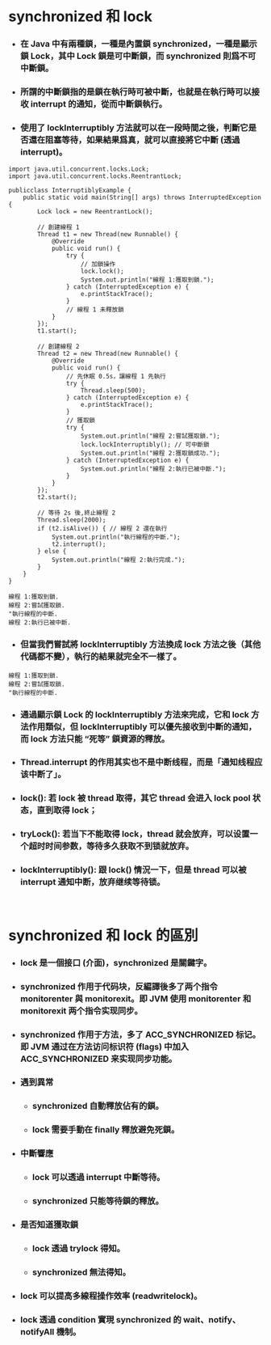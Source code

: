 synchronized 和 lock
=====
* ### 在 Java 中有兩種鎖，一種是內置鎖 synchronized，一種是顯示鎖 Lock，其中 Lock 鎖是可中斷鎖，而 synchronized 則爲不可中斷鎖。
* ### 所謂的中斷鎖指的是鎖在執行時可被中斷，也就是在執行時可以接收 interrupt 的通知，從而中斷鎖執行。
* ### 使用了 lockInterruptibly 方法就可以在一段時間之後，判斷它是否還在阻塞等待，如果結果爲真，就可以直接將它中斷 (透過 interrupt)。
```
import java.util.concurrent.locks.Lock;
import java.util.concurrent.locks.ReentrantLock;

publicclass InterruptiblyExample {
    public static void main(String[] args) throws InterruptedException {
        Lock lock = new ReentrantLock();

        // 創建線程 1
        Thread t1 = new Thread(new Runnable() {
            @Override
            public void run() {
                try {
                    // 加鎖操作
                    lock.lock();
                    System.out.println("線程 1:獲取到鎖.");
                } catch (InterruptedException e) {
                    e.printStackTrace();
                }
                // 線程 1 未釋放鎖
            }
        });
        t1.start();

        // 創建線程 2
        Thread t2 = new Thread(new Runnable() {
            @Override
            public void run() {
                // 先休眠 0.5s，讓線程 1 先執行
                try {
                    Thread.sleep(500);
                } catch (InterruptedException e) {
                    e.printStackTrace();
                }
                // 獲取鎖
                try {
                    System.out.println("線程 2:嘗試獲取鎖.");
                    lock.lockInterruptibly(); // 可中斷鎖
                    System.out.println("線程 2:獲取鎖成功.");
                } catch (InterruptedException e) {
                    System.out.println("線程 2:執行已被中斷.");
                }
            }
        });
        t2.start();

        // 等待 2s 後,終止線程 2
        Thread.sleep(2000);
        if (t2.isAlive()) { // 線程 2 還在執行
            System.out.println("執行線程的中斷.");
            t2.interrupt();
        } else {
            System.out.println("線程 2:執行完成.");
        }
    }
}
```
```
線程 1:獲取到鎖.
線程 2:嘗試獲取鎖.
"執行線程的中斷.
線程 2:執行已被中斷.
```
* ### 但當我們嘗試將 lockInterruptibly 方法換成 lock 方法之後（其他代碼都不變），執行的結果就完全不一樣了。
```
線程 1:獲取到鎖.
線程 2:嘗試獲取鎖.
"執行線程的中斷.
```
* ### 通過顯示鎖 Lock 的 lockInterruptibly 方法來完成，它和 lock 方法作用類似，但 lockInterruptibly 可以優先接收到中斷的通知，而 lock 方法只能 “死等” 鎖資源的釋放。
* ### Thread.interrupt 的作用其实也不是中断线程，而是「通知线程应该中断了」。
* ### lock(): 若 lock 被 thread 取得，其它 thread 会进入 lock pool 状态，直到取得 lock；
* ### tryLock(): 若当下不能取得 lock，thread 就会放弃，可以设置一个超时时间参数，等待多久获取不到锁就放弃。
* ### lockInterruptibly(): 跟 lock() 情況一下，但是 thread 可以被 interrupt 通知中断，放弃继续等待锁。
<br />

synchronized 和 lock 的區別
=====
* ### lock 是一個接口 (介面)，synchronized 是關鍵字。
* ### synchronized 作用于代码块，反編譯後多了两个指令 monitorenter 與 monitorexit。即 JVM 使用 monitorenter 和 monitorexit 两个指令实现同步。
* ### synchronized 作用于方法，多了 ACC_SYNCHRONIZED 标记。即 JVM 通过在方法访问标识符 (flags) 中加入 ACC_SYNCHRONIZED 来实现同步功能。
* ### 遇到異常
    * ### synchronized 自動釋放佔有的鎖。
    * ### lock 需要手動在 finally 釋放避免死鎖。
* ### 中斷響應
    * ### lock 可以透過 interrupt 中斷等待。
    * ### synchronized 只能等待鎖的釋放。
* ### 是否知道獲取鎖
    * ### lock 透過 trylock 得知。
    * ### synchronized 無法得知。
* ### lock 可以提高多線程操作效率 (readwritelock)。
* ### lock 透過 condition 實現 synchronized 的 wait、notify、notifyAll 機制。
<br />
